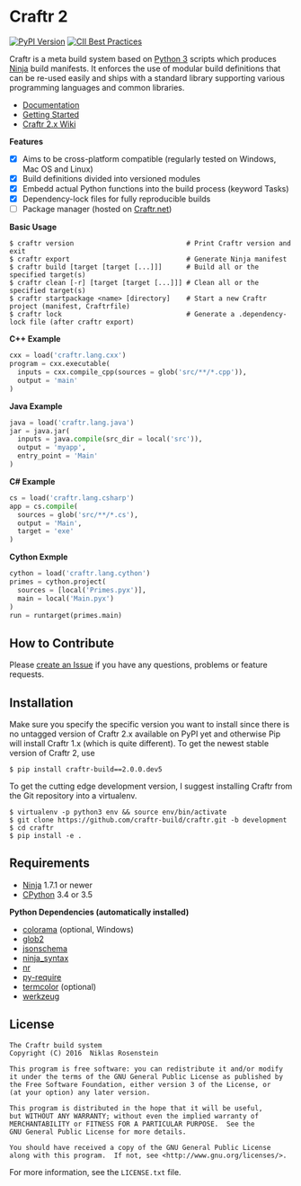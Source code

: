 # Craftr 2

[![PyPI Version](https://img.shields.io/pypi/v/craftr-build.svg)](https://pypi.python.org/pypi/craftr-build)
[![CII Best Practices](https://bestpractices.coreinfrastructure.org/projects/530/badge)](https://bestpractices.coreinfrastructure.org/projects/530)

Craftr is a meta build system based on [Python 3] scripts which produces
[Ninja] build manifests. It enforces the use of modular build definitions
that can be re-used easily and ships with a standard library supporting
various programming languages and common libraries.

- [Documentation]
- [Getting Started]
- [Craftr 2.x Wiki][Wiki]

__Features__

- [x] Aims to be cross-platform compatible (regularly tested on Windows, Mac OS and Linux)
- [x] Build definitions divided into versioned modules
- [x] Embedd actual Python functions into the build process (keyword Tasks)
- [x] Dependency-lock files for fully reproducible builds
- [ ] Package manager (hosted on [Craftr.net])

__Basic Usage__

    $ craftr version                            # Print Craftr version and exit
    $ craftr export                             # Generate Ninja manifest
    $ craftr build [target [target [...]]]      # Build all or the specified target(s)
    $ craftr clean [-r] [target [target [...]]] # Clean all or the specified target(s)
    $ craftr startpackage <name> [directory]    # Start a new Craftr project (manifest, Craftrfile)
    $ craftr lock                               # Generate a .dependency-lock file (after craftr export)

__C++ Example__

```python
cxx = load('craftr.lang.cxx')
program = cxx.executable(
  inputs = cxx.compile_cpp(sources = glob('src/**/*.cpp')),
  output = 'main'
)
```

__Java Example__

```python
java = load('craftr.lang.java')
jar = java.jar(
  inputs = java.compile(src_dir = local('src')),
  output = 'myapp',
  entry_point = 'Main'
)
```

__C# Example__

```python
cs = load('craftr.lang.csharp')
app = cs.compile(
  sources = glob('src/**/*.cs'),
  output = 'Main',
  target = 'exe'
)
```

__Cython Exmple__

```python
cython = load('craftr.lang.cython')
primes = cython.project(
  sources = [local('Primes.pyx')],
  main = local('Main.pyx')
)
run = runtarget(primes.main)
```

[Ninja]: https://github.com/ninja-build/ninja
[Python 3]: https://www.python.org/
[Documentation]: https://github.com/craftr-build/craftr/tree/master/doc
[Getting Started]: https://github.com/craftr-build/craftr/tree/master/doc/getting-started.md
[Wiki]: https://github.com/craftr-build/craftr/wiki
[Craftr.net]: https://craftr.net

## How to Contribute

Please [create an Issue](https://github.com/craftr-build/craftr/issues/new) if
you have any questions, problems or feature requests.

## Installation

Make sure you specify the specific version you want to install since there is
no untagged version of Craftr 2.x available on PyPI yet and otherwise Pip will
install Craftr 1.x (which is quite different). To get the newest stable version
of Craftr 2, use

    $ pip install craftr-build==2.0.0.dev5

To get the cutting edge development version, I suggest installing Craftr
from the Git repository into a virtualenv.

    $ virtualenv -p python3 env && source env/bin/activate
    $ git clone https://github.com/craftr-build/craftr.git -b development
    $ cd craftr
    $ pip install -e .

## Requirements

- [Ninja] 1.7.1 or newer
- [CPython][Python 3] 3.4 or 3.5

__Python Dependencies (automatically installed)__

- [colorama](https://pypi.python.org/pypi/colorama) (optional, Windows)
- [glob2](https://pypi.python.org/pypi/glob2)
- [jsonschema](https://pypi.python.org/pypi/jsonschema)
- [ninja_syntax](https://pypi.python.org/pypi/ninja_syntax)
- [nr](https://pypi.python.org/pypi/nr)
- [py-require](https://pypi.python.org/pypi/py-require)
- [termcolor](https://pypi.python.org/pypi/termcolor) (optional)
- [werkzeug](https://pypi.python.org/pypi/werkzeug)

## License

    The Craftr build system
    Copyright (C) 2016  Niklas Rosenstein

    This program is free software: you can redistribute it and/or modify
    it under the terms of the GNU General Public License as published by
    the Free Software Foundation, either version 3 of the License, or
    (at your option) any later version.

    This program is distributed in the hope that it will be useful,
    but WITHOUT ANY WARRANTY; without even the implied warranty of
    MERCHANTABILITY or FITNESS FOR A PARTICULAR PURPOSE.  See the
    GNU General Public License for more details.

    You should have received a copy of the GNU General Public License
    along with this program.  If not, see <http://www.gnu.org/licenses/>.

For more information, see the `LICENSE.txt` file.
